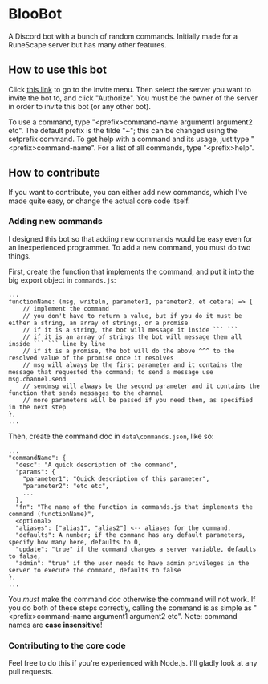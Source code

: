 # BlooBot
A Discord bot with a bunch of random commands. Initially made for a RuneScape server but has many other features.

## How to use this bot
Click [this link](http://bit.ly/2yJBLPj) to go to the invite menu. Then select the server you want to invite the bot to, and click "Authorize". You must be the owner of the server in order to invite this bot (or any other bot).

To use a command, type "\<prefix\>command-name argument1 argument2 etc". The default prefix is the tilde "~"; this can be changed using the setprefix command. To get help with a command and its usage, just type "\<prefix\>command-name". For a list of all commands, type "\<prefix\>help".

## How to contribute
If you want to contribute, you can either add new commands, which I've made quite easy, or change the actual core code itself.

### Adding new commands
I designed this bot so that adding new commands would be easy even for an inexperienced programmer. To add a new command, you must do two things.

First, create the function that implements the command, and put it into the big export object in `commands.js`:

```
...
functionName: (msg, writeln, parameter1, parameter2, et cetera) => {
    // implement the command
    // you don't have to return a value, but if you do it must be either a string, an array of strings, or a promise
    // if it is a string, the bot will message it inside ``` ```
    // if it is an array of strings the bot will message them all inside ``` ``` line by line
    // if it is a promise, the bot will do the above ^^^ to the resolved value of the promise once it resolves
    // msg will always be the first parameter and it contains the message that requested the command; to send a message use msg.channel.send
    // sendmsg will always be the second parameter and it contains the function that sends messages to the channel
    // more parameters will be passed if you need them, as specified in the next step
},
...
```

Then, create the command doc in `data\commands.json`, like so:

```
...
"commandName": {
  "desc": "A quick description of the command",
  "params": {
    "parameter1": "Quick description of this parameter",
    "parameter2": "etc etc",
    ...
  },
  "fn": "The name of the function in commands.js that implements the command (functionName)",
  <optional>
  "aliases": ["alias1", "alias2"] <-- aliases for the command,
  "defaults": A number; if the command has any default parameters, specify how many here, defaults to 0,
  "update": "true" if the command changes a server variable, defaults to false,
  "admin": "true" if the user needs to have admin privileges in the server to execute the command, defaults to false
},
...
```

You *must* make the command doc otherwise the command will not work. If you do both of these steps correctly, calling the command is as simple as "\<prefix\>command-name argument1 argument2 etc". Note: command names are **case insensitive**!

### Contributing to the core code
Feel free to do this if you're experienced with Node.js. I'll gladly look at any pull requests.
